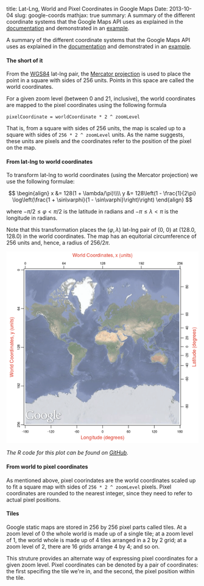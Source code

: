 title: Lat-Lng, World and Pixel Coordinates in Google Maps
Date: 2013-10-04
slug: google-coords
mathjax: true
summary: A summary of the different coordinate systems that the Google
         Maps API uses as explained in the
         [documentation](https://developers.google.com/maps/documentation/javascript/maptypes#MapCoordinates)
         and demonstrated in an
         [example](https://developers.google.com/maps/documentation/javascript/examples/map-coordinates).


A summary of the different coordinate systems that the Google Maps API
uses as explained in the
[documentation](https://developers.google.com/maps/documentation/javascript/maptypes#MapCoordinates)
and demonstrated in an
[example](https://developers.google.com/maps/documentation/javascript/examples/map-coordinates).

#### The short of it
From the [WGS84](http://en.wikipedia.org/wiki/World_Geodetic_System)
lat-lng pair, the
[Mercator projection](http://en.wikipedia.org/wiki/Mercator_projection)
is used to place the point in a square with sides of 256 units. Points
in this space are called the world coordinates.

For a given zoom level (between 0 and 21, inclusive), the world
coordinates are mapped to the pixel coordinates using the following
formula

    pixelCoordinate = worldCoordinate * 2 ^ zoomLevel

That is, from a square with sides of 256 units, the map is scaled up
to a square with sides of `256 * 2 ^ zoomLevel` units. As the name
suggests, these units are pixels and the coordinates refer to the
position of the pixel on the map.

#### From lat-lng to world coordinates
To transform lat-lng to world coordinates (using the Mercator
projection) we use the following formulae:

$$
\begin{align}
x &= 128(1 + \lambda/\pi)\\\\
y &= 128\left(1 - \frac{1}{2\pi}
\log\left(\frac{1 + \sin\varphi}{1 - \sin\varphi}\right)\right)
\end{align}
$$

where $-\pi/2\le\varphi\lt\pi/2$ is the latitude in radians and
$-\pi\le\lambda\lt\pi$ is the longitude in radians.

Note that this transformation places the $(\varphi,\lambda)$ lat-lng
pair of (0, 0) at (128.0, 128.0) in the world coordinates. The map has
an equitorial circumference of 256 units and, hence, a radius of
$256/2\pi$.

![Lat-lng and Google Map's world coordinates](/static/images/world-zoom00-adj.png)

_The R code for this plot can be found on [GitHub](TODO)._
#### From world to pixel coordinates
As mentioned above, pixel coorindates are the world coordinates scaled
up to fit a square map with sides of `256 * 2 ^ zoomLevel` pixels.
Pixel coordinates are rounded to the nearest integer, since they need
to refer to actual pixel positions.

#### Tiles
Google static maps are stored in 256 by 256 pixel parts called tiles.
At a zoom level of 0 the whole world is made up of a single tile; at a
zoom level of 1, the world whole is made up of 4 tiles arranged in a 2
by 2 grid; at a zoom level of 2, there are 16 grids arrange 4 by 4; and
so on.

This struture provides an alternate way of expressing pixel coordinates
for a given zoom level. Pixel coordinates can be denoted by a pair of
coordinates: the first specifing the tile we're in, and the second, the
pixel position within the tile.

